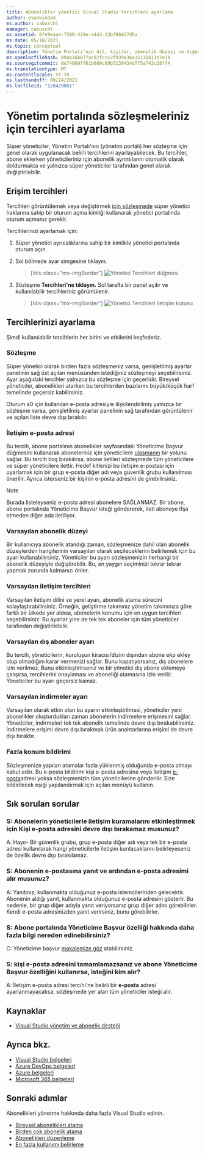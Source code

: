 ```yaml
---
title: Abonelikler yönetici Visual Studio tercihleri ayarlama
author: evanwindom
ms.author: cabuschl
manager: cabuschl
ms.assetid: 0fe9eaa4-f589-429e-a443-13bf86637d5a
ms.date: 05/18/2021
ms.topic: conceptual
description: Yönetim Portalı'nın dil, kişiler, abonelik düzeyi ve diğer dil tercihlerini ayarlamayı öğrenin
ms.openlocfilehash: 09ab16b077ac92fccc2f939a36a31136b11e7e1b
ms.sourcegitcommit: 8e74969ff61b609c89b3139434dff5a742c18ff4
ms.translationtype: MT
ms.contentlocale: tr-TR
ms.lasthandoff: 09/24/2021
ms.locfileid: "128429001"
---
```

# <a name="set-preferences-for-your-agreements-in-the-admin-portal"></a>Yönetim portalında sözleşmeleriniz için tercihleri ayarlama
Süper yöneticiler, Yönetim Portalı'nın (yönetim portalı) her sözleşme için genel olarak uygulanacak belirli tercihlerini ayarlayabilecek.  Bu tercihler, abone eklerken yöneticileriniz için abonelik ayrıntılarını otomatik olarak doldurmakta ve yalnızca süper yöneticiler tarafından genel olarak değiştirilebilir.  

## <a name="access-preferences"></a>Erişim tercihleri
Tercihleri görüntülemek veya değiştirmek [için sözleşmede](https://manage.visualstudio.com) süper yönetici haklarına sahip bir oturum açma kimliği kullanarak yönetici portalında oturum açmanız gerekir.  

Tercihlerinizi ayarlamak için:
1. Süper yönetici ayrıcalıklarına sahip bir kimlikle yönetici portalında oturum açın.
2. Sol bölmede ayar simgesine tıklayın.
   > [!div class="mx-imgBorder"]
   > ![Yönetici Tercihleri düğmesi](_img/admin-preferences/admin-preferences-button.png "Tercihleri görüntülemek için Yöneticileri Yönet'e ve ardından Sözleşme Tercihleri'ne tıklayın")

3. Sözleşme **Tercihleri'ne tıklayın.**
Sol tarafta bir panel açılır ve kullanılabilir tercihleriniz görüntülenir. 

   > [!div class="mx-imgBorder"]
   > ![Yönetici Tercihleri iletişim kutusu](_img/admin-preferences/admin-preferences-flyout-2.png "Tercihlerinizi ayarlayın ve Kaydet'e tıklayın")

## <a name="set-your-preferences"></a>Tercihlerinizi ayarlama
Şimdi kullanılabilir tercihlerin her birini ve etkilerini keşfederiz. 

### <a name="agreement"></a>Sözleşme
Süper yönetici olarak birden fazla sözleşmeniz varsa, genişletilmiş ayarlar panelinin sağ üst açılan menüsünden istediğiniz sözleşmeyi seçebilirsiniz.  Ayar aşağıdaki tercihler yalnızca bu sözleşme için geçerlidir.  Bireysel yöneticiler, abonelikleri atarken bu tercihlerden bazılarını büyük/küçük harf temelinde geçersiz kabilirsiniz. 

Oturum a0 için kullanılan e-posta adresiyle ilişkilendirilmiş yalnızca bir sözleşme varsa, genişletilmiş ayarlar panelinin sağ tarafından görüntülenir ve açılan liste devre dışı bırakılır. 

### <a name="contact-email-address"></a>İletişim e-posta adresi
Bu tercih, abone portalının abonelikler sayfasındaki Yöneticime Başvur  düğmesini kullanarak aboneleriniz için yöneticilere [ulaşmanın](https://my.visualstudio.com/subscriptions) bir yolunu sağlar.  Bu tercih boş bırakılırsa, abone iletileri sözleşmede tüm yöneticilere ve süper yöneticilere ilettir.  Hedef kitlenizi bu iletişim e-postası için uyarlamak için bir grup e-posta diğer adı veya güvenlik grubu kullanılması önerilir. Ayrıca isterseniz bir kişinin e-posta adresini de girebilirsiniz.

> [!NOTE]
> Burada listeleyseniz e-posta adresi abonelere SAĞLANMAZ.  Bir abone, abone  portalında Yöneticime Başvur isteği göndererek, ileti aboneye ifşa etmeden diğer ada iletiliyor. 

### <a name="default-subscription-level"></a>Varsayılan abonelik düzeyi
Bir kullanıcıya abonelik atandığı zaman, sözleşmenize dahil olan abonelik düzeylerden hangilerinin varsayılan olarak seçileceklerini belirlemek için bu ayarı kullanabilirsiniz.  Yöneticiler bu ayarı sözleşmenizin herhangi bir abonelik düzeyiyle değiştirebilir. Bu, en yaygın seçiminizi tekrar tekrar yapmak zorunda kalmanızı önler. 

### <a name="default-communication-preferences"></a>Varsayılan iletişim tercihleri
Varsayılan iletişim dilini ve yerel ayarı, abonelik atama sürecini kolaylaştırabilirsiniz.  Örneğin, geliştirme takımınız yönetim takımınıza göre farklı bir ülkede yer aldısa, abonelerin konumu için en uygun tercihleri seçebilirsiniz. Bu ayarlar yine de tek tek aboneler için tüm yöneticiler tarafından değiştirilebilir. 

### <a name="default-external-subscribers-setting"></a>Varsayılan dış aboneler ayarı
Bu tercih, yöneticilerin, kuruluşun kiracısı/dizini dışından abone ekp ekley olup olmadığını karar vermenizi sağlar.  Bunu kapatıyorsanız, dış abonelere izin verilmez.  Bunu etkinleştirirseniz ve bir yönetici dış abone eklemeye çalışırsa, tercihlerini onaylaması ve aboneliği atamasına izin verilir. Yöneticiler bu ayarı geçersiz kamaz. 

### <a name="default-downloads-setting"></a>Varsayılan indirmeler ayarı
Varsayılan olarak etkin olan bu ayarın etkinleştirilmesi, yöneticiler yeni abonelikler oluşturdukları zaman abonelerin indirmelere erişmesini sağlar.  Yöneticiler, indirmeleri tek tek abonelik temelinde devre dışı bırakabilirsiniz.  İndirmelere erişimi devre dışı bırakmak ürün anahtarlarına erişimi de devre dışı bıraktır.  

### <a name="overallocation-notification"></a>Fazla konum bildirimi 
Sözleşmenize yapılan atamalar fazla yüklenmiş olduğunda e-posta almayı kabul edin. Bu e-posta bildirimi kişi e-posta adresine veya İletişim [e-posta](admin-preferences.md#contact-email-address)adresi yoksa sözleşmenizin tüm yöneticilerine gönderilir. Size bildirilecek eşiği yapılandırmak için açılan menüyü kullanın. 

 
## <a name="frequently-asked-questions"></a>Sık sorulan sorular
### <a name="q--can-i-disable-the-contact-email-address-so-subscribers-cannot-contact-admins"></a>S: Abonelerin yöneticilerle iletişim **kuramalarını etkinleştirmek için Kişi** e-posta adresini devre dışı bırakamaz musunuz?
A: Hayır- Bir güvenlik grubu, grup e-posta diğer adı veya tek bir e-posta adresi kullanılarak hangi yöneticilerle iletişim kurılacaklarını belirleyeseniz de özellik devre dışı bırakılamaz.

### <a name="q-if-i-answer-a-subscribers-email-will-they-have-my-email-address"></a>S: Abonenin e-postasına yanıt ve ardından e-posta adresimi alır musunuz?
A: Yanıtınız, kullanmakta olduğunuz e-posta istemcilerinden gelecektir. Abonenin aldığı yanıt, kullanmakta olduğunuz e-posta adresini gösterir.  Bu nedenle, bir grup diğer adıyla yanıt veriyorsanız grup diğer adını görebilirler.  Kendi e-posta adresinizden yanıt verirsiniz, bunu görebilirler.  

### <a name="q-where-can-i-find-out-more-about-the-contact-my-admin-feature-in-the-subscriber-portal"></a>S: Abone portalında Yöneticime **Başvur özelliği hakkında daha** fazla bilgi nereden edinebilirsiniz?
C: Yöneticime başvur [makalemize göz](contact-my-admin.md) atabilirsiniz. 

### <a name="q-if-we-dont-complete-the-contact-email-address-and-a-subscriber-uses-the-contact-my-admin-feature-who-receives-their-request"></a>S: kişi e-posta adresini tamamlamazsanız **ve** abone Yöneticime Başvur özelliğini **kullanırsa,** isteğini kim alır?
A: İletişim e-posta adresi tercihi'ne belirli bir **e-posta** adresi ayarlanmayacaksa, sözleşmede yer alan tüm yöneticiler isteği alır. 

## <a name="resources"></a>Kaynaklar
- [Visual Studio yönetim ve abonelik desteği](https://aka.ms/vsadminhelp)

## <a name="see-also"></a>Ayrıca bkz.
- [Visual Studio belgeleri](/visualstudio/)
- [Azure DevOps belgeleri](/azure/devops/)
- [Azure belgeleri](/azure/)
- [Microsoft 365 belgeleri](/microsoft-365/)

## <a name="next-steps"></a>Sonraki adımlar
Abonelikleri yönetme hakkında daha fazla Visual Studio edinin.
- [Bireysel abonelikleri atama](assign-license.md)
- [Birden çok abonelik atama](assign-license-bulk.md)
- [Abonelikleri düzenleme](edit-license.md)
- [En fazla kullanımı belirleme](maximum-usage.md)